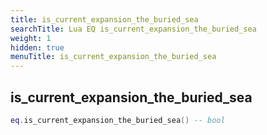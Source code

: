 ```yaml
---
title: is_current_expansion_the_buried_sea
searchTitle: Lua EQ is_current_expansion_the_buried_sea
weight: 1
hidden: true
menuTitle: is_current_expansion_the_buried_sea
---
```

## is_current_expansion_the_buried_sea
```lua
eq.is_current_expansion_the_buried_sea() -- bool
```